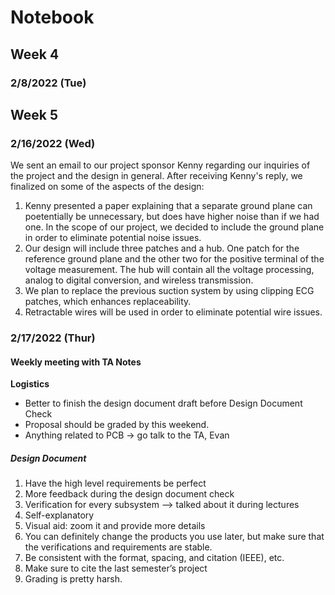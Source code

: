 # Notebook
## Week 4
### 2/8/2022 (Tue)


## Week 5
### 2/16/2022 (Wed)
We sent an email to our project sponsor Kenny regarding our inquiries of the project and the design in general. 
After receiving Kenny's reply, we finalized on some of the aspects of the design:
1. Kenny presented a paper explaining that a separate ground plane can poetentially be unnecessary, but does have higher noise than if we had one. In the scope of our project, we decided to include the ground plane in order to eliminate potential noise issues. 
2. Our design will include three patches and a hub. One patch for the reference ground plane and the other two for the positive terminal of the voltage measurement. The hub will contain all the voltage processing, analog to digital conversion, and wireless transmission. 
3. We plan to replace the previous suction system by using clipping ECG patches, which enhances replaceability.
4. Retractable wires will be used in order to eliminate potential wire issues. 


### 2/17/2022 (Thur)
#### Weekly meeting with TA Notes
**Logistics**
- Better to finish the design document draft before Design Document Check
- Proposal should be graded by this weekend.
- Anything related to PCB -> go talk to the TA, Evan


##### Design Document
1. Have the high level requirements be perfect
2. More feedback during the design document check
3. Verification for every subsystem —> talked about it during lectures
4. Self-explanatory
5. Visual aid: zoom it and provide more details
6. You can definitely change the products you use later, but make sure that the verifications and requirements are stable.
7. Be consistent with the format, spacing, and citation (IEEE), etc.
8. Make sure to cite the last semester’s project
9. Grading is pretty harsh.




